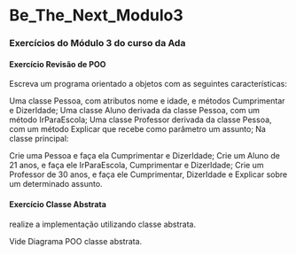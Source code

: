 # Be_The_Next_Modulo3
### Exercícios do Módulo 3 do curso da Ada

#### Exercício Revisão de POO
Escreva um programa orientado a objetos com as seguintes características:

Uma classe Pessoa, com atributos nome e idade, e métodos Cumprimentar e DizerIdade; Uma classe Aluno derivada da classe Pessoa, com um método IrParaEscola; Uma classe Professor derivada da classe Pessoa, com um método Explicar que recebe como parâmetro um assunto; Na classe principal:

Crie uma Pessoa e faça ela Cumprimentar e DizerIdade;
Crie um Aluno de 21 anos, e faça ele IrParaEscola, Cumprimentar e DizerIdade;
Crie um Professor de 30 anos, e faça ele Cumprimentar, DizerIdade e Explicar sobre um determinado assunto.

#### Exercício Classe Abstrata

realize a implementação utilizando classe abstrata.

Vide Diagrama POO classe abstrata.
